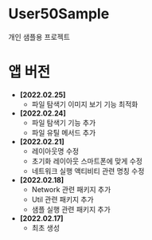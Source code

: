 # User50Sample
개인 샘플용 프로젝트

# 앱 버전
* **[2022.02.25]**
    * 파일 탐색기 이미지 보기 기능 최적화
* **[2022.02.24]**
    * 파일 탐색기 기능 추가
    * 파일 유틸 메서드 추가
* **[2022.02.21]**
    * 레이아웃명 수정
    * 초기화 레이아웃 스마트폰에 맞게 수정
    * 네트워크 실행 액티비티 관련 명칭 수정
* **[2022.02.18]**
    * Network 관련 패키지 추가
    * Util 관련 패키지 추가
    * 샘플 실행 관련 패키지 추가
* **[2022.02.17]**
    * 최초 생성